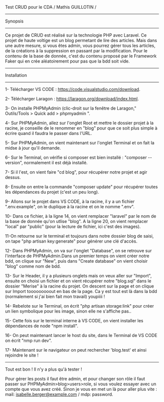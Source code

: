Test CRUD pour le CDA
/ Mathis GUILLOTIN /
______________________________________________________________________________
Synopsis
______________________________________________________________________________
Ce projet de CRUD est réalisé sur la technologie PHP avec Laravel.
Ce projet de haute voltige est un blog permetant de lire des articles.
Mais dans une autre mesure, si vous êtes admin, vous pourrez gérer tous les articles, de la créations à la suppression en passant par la modification.
Pour le contenu de la base de donnée, c'est du contenu proposé par le Framework Faker qui en crée aléatoirement pour pas que la bdd soit vide.
______________________________________________________________________________
Installation
______________________________________________________________________________
1- Télécharger VS CODE : https://code.visualstudio.com/download.

2- Télécharger Laragon : https://laragon.org/download/index.html.

3- On installe PHPMyAdmin (clic-droit sur la fenêtre de Laragon," Outils/Tools > Quick add > phpmyadmin ".

4- Sur PHPMyAdmin, allez sur l'onglet Root et mettre le dossier projet à la racine, je conseille de le renommer en "blog" pour que ce soit plus simple à écrire quand il faudra le passer dans l'URL.

5- Sur PHPMyAdmin, on vient maintenant sur l'onglet Terminal et on fait la midse à jour qu'il demande.

6- Sur le Terminal, on vérifie si composer est bien installé : "composer --version", normalement il est déjà installé.

7- Si il l'est, on vient faire "cd blog", pour récupérer notre projet et agir dessus.

8- Ensuite on entre la commande "composer update" pour récupérer toutes les dépendances du projet (c'est un peu long).

9- Allons sur le projet dans VS CODE, à la racine, il y a un fichier ".env.example", on le duplique à la racine et on le nomme ".env".

10- Dans ce fichier, à la ligne 14, on vient remplacer "laravel" par le nom de la base de donnée qu'on utlise "blog". A la ligne 20, on vient remplacer "local" par "public" (pour la lecture de fichier, ici c'est des images).

11-On retourne sur le terminal et toujours dans notre dossier blog de saisi, on tape "php artisan key:generate" pour générer une clé d'accès.

12- Dans PHPMyAdmin, on va sur l'onglet "Database", on se retrouve sur l'interface de PHPMyAdmin.Dans un premier temps on vient créer notre bdd, on clique sur "New", puis dans "Create database" on vient choisir "blog" comme nom de bdd. 

13- Sur le Header, il y a plusieurs onglets mais on veux aller sur "Import", ensuite on choisi un fichier et on vient récupérer notre "blog.sql" dans le dossier "Merise" à la racine du projet. On descent sur la page et on clique sur Import tooooooooout en bas de la page.
Ca y est tout est là dans la bdd (normalement si j'ai bien fait mon travail) youpiiii !

14- Rebelote sur le Terminal, on écrit "php artisan storage:link" pour créer un lien symbolique pour les image, sinon elle ne s'affiche pas..

15- Cette fois sur le terminal interne à VS CODE, on vient installer les dépendances de node "npm install".

16- On peut maintenant lancer le host du site, dans le Terminal de VS CODE on écrit "nmp run dev".

17- Maintenant sur le navigateur on peut rechercher 'blog.test' et ainsi rejoindre le site !
______________________________________________________________________________

Tout est bon ! Il n'y a plus qu'à tester !

Pour gérer les posts il faut être admin, et pour changer son rôle il faut passer sur PHPMyAdmin>blog>users>role, si vous voulez essayer avec un compte que vous avez créé.
Sinon je vous en met un là pour aller plus vite : mail: isabelle.berger@example.com / mdp: password.
